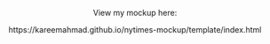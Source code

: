 
<p align="center">
View my mockup here:
</p>

<p align="center">
https://kareemahmad.github.io/nytimes-mockup/template/index.html
</p>
